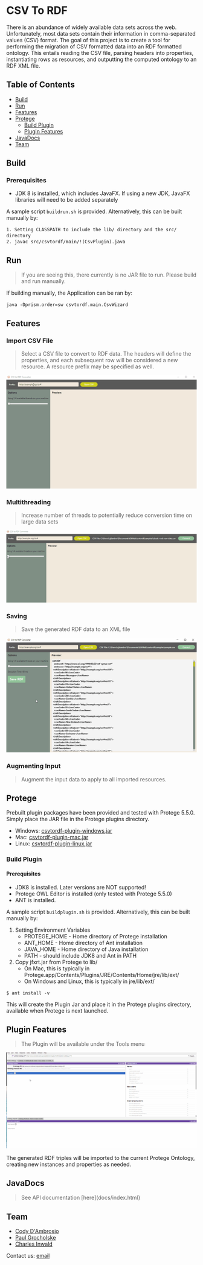 # CSV To RDF
There is an abundance of widely available data sets across the web. Unfortunately, most data sets contain their information in comma-separated values (CSV) format. The goal of this project is to create a tool for performing the migration of CSV formatted data into an RDF formatted ontology. This entails reading the CSV file, parsing headers into properties, instantiating rows as resources, and outputting the computed ontology to an RDF XML file.

## Table of Contents

- [Build](#build)
- [Run](#run)
- [Features](#features)
- [Protege](#protege)
  - [Build Plugin](#buildplugin)
  - [Plugin Features](#pluginfeatures)
- [JavaDocs](#javadocs)
- [Team](#team)

## Build <a name="build"></a>
### Prerequisites
- JDK 8 is installed, which includes JavaFX. If using a new JDK, JavaFX libraries will need to be added separately 

A sample script `buildrun.sh` is provided. Alternatively, this can be built manually by:
```
1. Setting CLASSPATH to include the lib/ directory and the src/ directory
2. javac src/csvtordf/main/!(CsvPlugin).java
```

## Run <a name="run"></a>
> If you are seeing this, there currently is no JAR file to run. Please build and run manually.

If building manually, the Application can be ran by:
```
java -Dprism.order=sw csvtordf.main.CsvWizard
```

## Features <a name="features"></a>
### Import CSV File
> Select a CSV file to convert to RDF data. The headers will define the properties, and each subsequent row will be considered a new resource. A resource prefix may be specified as well.

![Import GIF](images/import.gif)

### Multithreading
> Increase number of threads to potentially reduce conversion time on large data sets

![MultiThreading GIF](images/multithreading.gif)

### Saving
> Save the generated RDF data to an XML file

![Saving GIF](images/saving.gif)

### Augmenting Input
> Augment the input data to apply to all imported resources.

## Protege <a name="protege"></a>
Prebuilt plugin packages have been provided and tested with Protege 5.5.0. Simply place the JAR file
in the Protege plugins directory.
- Windows: [csvtordf-plugin-windows.jar](builds/csvtordf-plugin-windows.jar)
- Mac: [csvtordf-plugin-mac.jar](builds/csvtordf-plugin-mac.jar)
- Linux: [csvtordf-plugin-linux.jar](builds/csvtordf-plugin-linux.jar)

### Build Plugin <a name="buildplugin"></a>
#### Prerequisites
- JDK8 is installed. Later versions are NOT supported!
- Protege OWL Editor is installed (only tested with Protege 5.5.0)
- ANT is installed.

A sample script `buildplugin.sh` is provided. Alternatively, this can be built manually by:
1. Setting Environment Variables
    - PROTEGE_HOME - Home directory of Protege installation
    - ANT_HOME - Home directory of Ant installation
    - JAVA_HOME - Home directory of Java installation
    - PATH - should include JDK8 and Ant in PATH
2. Copy jfxrt.jar from Protege to lib/
    - On Mac, this is typically in Protege.app/Contents/Plugins/JRE/Contents/Home/jre/lib/ext/
    - On Windows and Linux, this is typically in jre/lib/ext/
```
$ ant install -v
```

This will create the Plugin Jar and place it in the Protege plugins directory, available
when Protege is next launched.

## Plugin Features <a name="pluginfeatures"></a>
> The Plugin will be available under the Tools menu

![Tools GIF](images/tools.gif)

The generated RDF triples will be imported to the current Protege Ontology, creating new instances and properties as needed.

## JavaDocs <a name="javadocs"></a>
> See API documentation [here](docs/index.html}

## Team <a name="team"></a>
- [Cody D'Ambrosio](https://github.com/cjd218)
- [Paul Grocholske](https://github.com/PGrocholske)
- [Charles Inwald](https://github.com/charlesinwald)

Contact us: [email](mailto:cjd218@lehigh.edu,pag314@lehigh.edu,cci219@lehigh.edu?subject=[GitHub]%20CSVToRDF)
